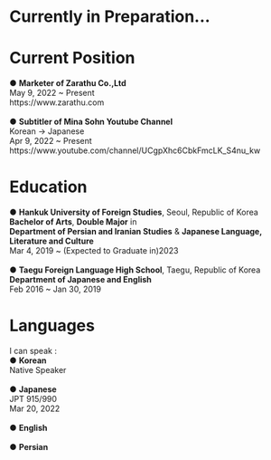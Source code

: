 <h1>Currently in Preparation...</h1>

<h1>Current Position</h1>
● <strong>Marketer of Zarathu Co.,Ltd</strong><br>
May 9, 2022 ~ Present<br>
https://www.zarathu.com<br><br>
● <strong>Subtitler of Mina Sohn Youtube Channel</strong><br>
Korean → Japanese<br>
Apr 9, 2022 ~ Present<br>
https://www.youtube.com/channel/UCgpXhc6CbkFmcLK_S4nu_kw

<h1>Education</h1>
● <strong>Hankuk University of Foreign Studies</strong>, Seoul, Republic of Korea<br>
<strong>Bachelor of Arts</strong>, <strong>Double Major</strong> in<br>
<strong>Department of Persian and Iranian Studies</strong> & <strong>Japanese Language, Literature and Culture</strong><br>
Mar 4, 2019 ~ (Expected to Graduate in)2023<br><br>
● <strong>Taegu Foreign Language High School</strong>, Taegu, Republic of Korea<br>
<strong>Department of Japanese and English</strong><br>
Feb 2016 ~ Jan 30, 2019

<h1>Languages</h1>
I can speak :<br>
● <strong>Korean</strong><br>
Native Speaker<br><br>
● <strong>Japanese</strong><br>
JPT 915/990<br>
Mar 20, 2022<br><br>
● <strong>English</strong><br><br>
● <strong>Persian</strong><br><br>

<!--
**0junhongpark0/0junhongpark0** is a ✨ _special_ ✨ repository because its `README.md` (this file) appears on your GitHub profile.

Here are some ideas to get you started:

- 🔭 I’m currently working on ...
- 🌱 I’m currently learning ...
- 👯 I’m looking to collaborate on ...
- 🤔 I’m looking for help with ...
- 💬 Ask me about ...
- 📫 How to reach me: ...
- 😄 Pronouns: ...
- ⚡ Fun fact: ...
-->
